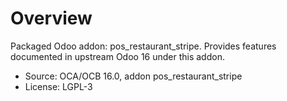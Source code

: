 # Overview

Packaged Odoo addon: pos_restaurant_stripe. Provides features documented in upstream Odoo 16 under this addon.

- Source: OCA/OCB 16.0, addon pos_restaurant_stripe
- License: LGPL-3
